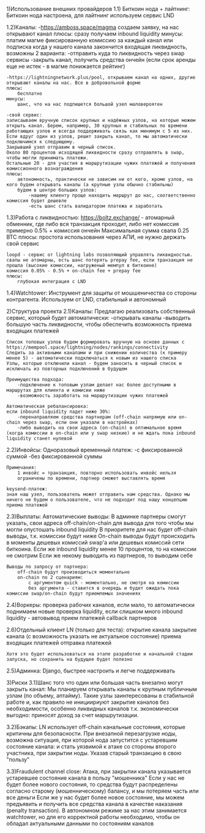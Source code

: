 1)Использование внешних провайдеров
1.1) Биткоин нода + лайтнинг:
    Биткоин нода настроена, для лайтнинг используем сервис LND

1.2)Каналы:
    -https://amboss.space/magma создаем заявку, на нас открывают канал
    плюсы:
        сразу получаем inbound liquidity
    минусы:
        платим магме фиксированную комиссию за каждый канал или подписка
        когда у нашего канала закончится входящая ликвидность, возможны 2 варианта:
            -отправить куда то ликвидность через swap сервисы
            -закрыть канал, получить средства ончейн (если срок аренды еще не истек - в магме понижается рейтинг)

    -https://lightningnetwork.plus/pool, открываем канал на одних, другие открывают каналы на нас. Все в добровольной форме
    плюсы:
        бесплатно
    минусы:
        шанс, что на нас подпишется большой узел маловероятен

    -свой сервис:
    записаываем вручную список крупных и надёжных узлов, на которые можем открыть канал. Берем, например, 30 крупных и стабильных по времени работающих узлов и всегда поддерживать связь как минимум с 5 из них.
    Если вдруг один из узлов, решит закрыть канал, то мы автоматически подключимся к следующему.
    Закрывший узел отправим в черный список.
    Около 80 процентов исходящей ликвидности сразу отправлять в swap, чтобы могли принимать платежи.
    Остальные 20 - для участия в маршрутизации чужих платежей и получения комиссионного вознаграждения
    плюсы:
        автономность, практически не зависим ни от кого, кроме узлов, на кого будем открывать каналы (а крупные узлы обычно стабильны)
        будем в центре больших узлов:
            -нашему клиенту проще находить маршрут до нас, соответственно комиссия будет дешевле
            -есть шанс стать валидатором платежа и заработать

1.3)Работа с ликвидностью:
    https://boltz.exchange/ - атомарный обменник, где либо вся транзакция проходит, либо нет
    комиссия примерно 0.5% + комиссия ончейн
    Максимальная сумма свапа 0.25 BTC
    плюсы:
        простота использования через АПИ, не нужно держать свой сервис

    loopd - сервис от lightning labs позволяющий управлять ликвидностью.
    свапы не атомарны, есть шанс потерять prepay fee, если транзакция не прошла (высокие комиссии, нагруженый мемпул в биткоине)
    комиссия 0.05% - 0.5% + on-chain fee + prepay fee
    плюсы:
        глубокая интеграция с LND

1.4)Watchtower:
    Инструмент для защиты от мошшеничества со стороны контрагента. Используем от LND, стабильный и автономный


2)Структура проекта
2.1)Каналы:
    Предлагаю реализовать собственный сервис, который будет автоматически:
        -открывать каналы
        -выводить большую часть ликвидности, чтобы обеспечить возможность приема входящих платежей

    Список топовых узлов будем формировать вручную на основе данных с https://mempool.space/lightning/nodes/rankings/connectivity
    Следить за активными каналами и при снижении количества (к примеру менее 5) - автоматически подключаться к новым из нашего списка
    Узлы, которые отключили канал - будем заносить в черный список и исключать из повторных подключений в будущем

    Преимущества подхода:
        -подключение к топовым узлам делает нас более доступными в маршрутах для клиента и комисии ниже
        -возможность заработать на маршрутизации чужих платежей

    Автоматическая ребалансировка:
    если inbound liquidity падет ниже 30%:
        -перенаправляем средства партнерам (off-chain напрямую или on-chain через swap, если они указали в настройках)
        -либо выводить на свои адреса (on-chain) в оптимальное время (когда комиссии в on-chain или у swap низкие) и не ждать пока inbound liquidity станет нулевой

2.2)Инвойсы:
    Одноразовый временный платеж:
        -с фиксированной суммой
        -без фиксированной суммы

    Примечания:
        1 инвойс = транзакция, повторно использовать инвойс нельзя
        ограничены по времени, партнер сможет выставлять время 

    keysend-платеж:
    зная наш узел, пользователь может отправить нам средства. Однако мы ничего не будем о пользователе, что не подходит под нашу концепцию приема платежей

2.3)Выплаты:
    Автоматические выводы:
        В админке партнеры смогут указать, свои адреса off-chain/on-chain для вывода для того чтобы мы могли опустошать inbound liquidity
        В приоритете для нас будет off-chain выводы, т.к. комиссии будут ниже
        On-chain выводы будут происходить в моменты дешевых комиссий swap'a или дешевых комиссий сети биткоина. Если же inbound liquidity менее 10 процентов, то на комиссии не смотрим
        Если же некому выводить из партнеров, то выводим себе

    Выводы по запросу от партнера:
        off-chain будут производиться моментально
        on-chain по 2 сценариям:
            с аргументом quick - моментально, не смотря на комиссии
            без аргумента - ставится в очередь и будет ожидать пока комиссии swap/on-chain будут приемлемых значениях


2.4)Воркеры:
    проверка рабочих каналов, если мало, то автоматически поднимаем новые
    проверка liquidity, если слишком много inbound liquidity - автовывод
    прием платежей
    callback партнеров

2.6)Отдельный клиент LN (только для теста):
    открытие канала
    закрытие канала (с возможность указать не актуальное состояние)
    приема входящих платежей
    отправка платежей

    Хотя это будет использоваться на этапе разработке и начальной стадии запуска, но сохранить на будущее будет полезно


2.5)Админка:
    Django, быстрее настроить и легче поддерживать


3)Риски
3.1)Шанс того что один или большая часть внезапно могут закрыть канал:
    Мы планируем открывать каналы к крупным публичным узлам (по объему, аптайму). Такие узлы заинтересованы в стабильной работе и, как правило не инициириуют закрытие каналов без необходимости, особенно ликвидных каналов т.к. экономически выгодно: приносят доход за счет маршрутизации.

3.2)Бэкапы:
    LN использует off-chain канальные состояния, которые критичны для безопасности. При внезапной перезагрузке ноды, возможна ситуация, при которой нода запустится с устаревшим состояние канала:
        и стать уязвимой к атаке со стороны второго участника, при закрытии ноды. Указав старый транзакцию в свою "пользу"

3.3)Fraudulent channel close:
    Атака, при закрытии канала указывается устаревшее состояние канала в пользу "мошенника"
    Если у нас не будет более нового состояния, то средства будут распределены согласно старому (мошенническому) балансу, и мы потеряем часть или все деньги
    Если же у нас будет более новое состояние, мы можем предъявить и получить все средства канала в качестве наказания (penalty transaction). В автономном режиме за нас этим занимается watchtower, но для его корректной работы необходимо, чтобы он обладал актуальными данными по состояниям каналов
